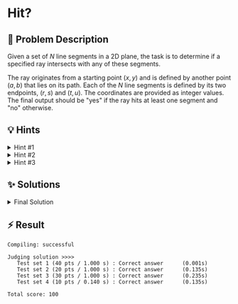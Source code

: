 # Hit?

## 📝 Problem Description

Given a set of $N$ line segments in a 2D plane, the task is to determine if a specified ray intersects with any of these segments.

The ray originates from a starting point $(x, y)$ and is defined by another point $(a, b)$ that lies on its path. Each of the $N$ line segments is defined by its two endpoints, $(r, s)$ and $(t, u)$. The coordinates are provided as integer values. The final output should be "yes" if the ray hits at least one segment and "no" otherwise.

## 💡 Hints

<details>
<summary>Hint #1</summary>
The problem requires checking a single ray against a collection of line segments. The core of the problem is to determine for each segment whether it intersects the ray. If any such intersection is found, the answer is "yes". If the ray does not intersect any of the segments after checking all of them, the answer is "no".
</details>
<details>
<summary>Hint #2</summary>
The coordinate values can be very large, potentially exceeding the capacity of a standard 32-bit integer. When performing geometric calculations, such as line intersection tests, using standard floating-point types like `double` can introduce precision errors. These errors can lead to incorrect results for edge cases (e.g., when the ray passes very close to an endpoint). Consider how to perform these geometric tests in a way that is robust and exact.
</details>
<details>
<summary>Hint #3</summary>
A straightforward approach is to iterate through each obstacle and perform an intersection test. The main challenge is not the algorithmic complexity but the implementation's correctness. To handle the large coordinates and avoid precision issues, using a specialized computational geometry library is highly recommended. The **Computational Geometry Algorithms Library (CGAL)** is a powerful C++ library that provides data types and functions designed for robust geometric computations. It can handle arbitrary-precision numbers, ensuring that intersection tests are always correct.
</details>

## ✨ Solutions

<details>
<summary>Final Solution</summary>
The problem asks us to determine if a given ray intersects any of $N$ line segments. A direct approach is to check each segment one by one. If we find an intersection, we can immediately conclude the answer is "yes". If we check all segments and find no intersections, the answer is "no".

### Core Challenge: Precision and Robustness

A significant challenge in computational geometry problems is floating-point precision. The input coordinates are large integers, which can cause overflow if not handled with appropriate data types (like a 64-bit `long` in C++). Furthermore, calculating intersections often involves division, which can lead to non-integer results. Using standard `double`s for these calculations can introduce small precision errors that lead to incorrect answers, especially in tricky cases where the ray might be collinear with a segment or pass through an endpoint.

### The CGAL-based Solution

To overcome these issues, we can leverage the **Computational Geometry Algorithms Library (CGAL)**. CGAL is designed for robust geometric computing. We will use the `Exact_predicates_inexact_constructions_kernel` (`K`).

-   **Exact Predicates:** This means that decision-making functions (predicates), like `do_intersect()`, are computed using exact arithmetic. This guarantees that the answer to a question like "Do this ray and this segment intersect?" is always correct, free from floating-point errors.
-   **Inexact Constructions:** This part means that functions that construct new geometric objects (like the intersection point itself) might use floating-point arithmetic for performance. Since we only need to know *if* an intersection exists, not *where*, this kernel is a perfect fit.

### Implementation Steps

1.  **Setup:** We include the necessary CGAL headers and define our kernel `K`.
2.  **Input Loop:** The program reads test cases until it encounters an input of $N=0$.
3.  **Ray Representation:** For each test case, we read the two points defining the ray and construct a `K::Ray_2` object. This object correctly represents an infinite ray starting at the first point and passing through the second.
4.  **Segment Iteration:** We loop $N$ times, once for each obstacle segment.
    -   Inside the loop, we read the endpoints of the current segment and create a `K::Segment_2` object.
    -   We use the core CGAL function `CGAL::do_intersect(ray, segment)`. This function handles all the complex geometric logic and returns `true` if they intersect and `false` otherwise.
5.  **Early Exit:** If an intersection is found, we set a `hit` flag to `true`. Critically, we must then read the remaining input lines for the current test case to avoid corrupting the input stream for the next test case. After that, we can `break` from the loop, as we have already found our answer.
6.  **Output:** After the loop finishes (either by checking all segments or by breaking early), we print "yes" or "no" based on the `hit` flag.

This approach effectively delegates the difficult and error-prone geometric calculations to a specialized, well-tested library, leading to a simple and correct solution.

```cpp
#include<iostream>
#include<vector>

#include<CGAL/Exact_predicates_inexact_constructions_kernel.h>

using K = CGAL::Exact_predicates_inexact_constructions_kernel;

int main() {
  std::ios_base::sync_with_stdio(false);
  
  while(true) {
    int n; std::cin >> n;
    if(!n) break;
    
    long x, y, a, b; std::cin >> x >> y >> a >> b;
    K::Ray_2 ray(K::Point_2(x, y), K::Point_2(a, b));

    bool hit = false;

    for(int j = 0; j < n; ++j) {
      long r, s, t, u; std::cin >> r >> s >> t >> u;
  
      K::Segment_2 segment(K::Point_2(r, s), K::Point_2(t, u));
      
      if(CGAL::do_intersect(ray, segment)) {
        for(; j < n - 1; ++j) std::cin >> r >> s >> t >> u;
        hit = true;
        break;
      }
    }
    
    if (hit) std::cout << "yes" << std::endl;
    else std::cout << "no" << std::endl;
  }
}
```

</details>

## ⚡ Result

```plaintext
Compiling: successful

Judging solution >>>>
   Test set 1 (40 pts / 1.000 s) : Correct answer      (0.001s)
   Test set 2 (20 pts / 1.000 s) : Correct answer      (0.135s)
   Test set 3 (30 pts / 1.000 s) : Correct answer      (0.235s)
   Test set 4 (10 pts / 0.140 s) : Correct answer      (0.135s)

Total score: 100
```